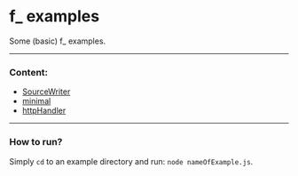 f_ examples
===========

Some (basic) f_ examples.

---

### Content:

* [SourceWriter](https://github.com/opensoars/f_/tree/master/doc/examples/SourceWriter)
* [minimal](https://github.com/opensoars/f_/tree/master/doc/examples/minimal)
* [httpHandler](https://github.com/opensoars/f_/tree/master/doc/examples/httpHandler)


--- 

### How to run?
Simply `cd` to an example directory and run: `node nameOfExample.js`.
